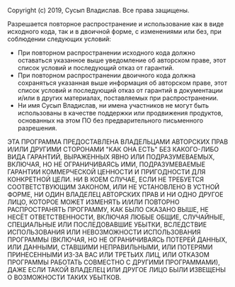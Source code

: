 Copyright (c) 2019, Сусып Владислав. Все права защищены.

Разрешается повторное распространение и использование как в виде исходного
кода, так и в двоичной форме, с изменениями или без, при соблюдении
следующих условий:

* При повторном распространении исходного кода должно оставаться
  указанное выше уведомление об авторском праве, этот список условий и
  последующий отказ от гарантий.
* При повторном распространении двоичного кода должна сохраняться
  указанная выше информация об авторском праве, этот список условий и
  последующий отказ от гарантий в документации и/или в других
  материалах, поставляемых при распространении.
* Ни имя Сусып Владислав, ни имена участников не могут быть
  использованы в качестве поддержки или продвижения продуктов,
  основанных на этом ПО без предварительного письменного разрешения. 

ЭТА ПРОГРАММА ПРЕДОСТАВЛЕНА ВЛАДЕЛЬЦАМИ АВТОРСКИХ ПРАВ И/ИЛИ ДРУГИМИ
СТОРОНАМИ "КАК ОНА ЕСТЬ" БЕЗ КАКОГО-ЛИБО ВИДА ГАРАНТИЙ, ВЫРАЖЕННЫХ ЯВНО
ИЛИ ПОДРАЗУМЕВАЕМЫХ, ВКЛЮЧАЯ, НО НЕ ОГРАНИЧИВАЯСЬ ИМИ, ПОДРАЗУМЕВАЕМЫЕ
ГАРАНТИИ КОММЕРЧЕСКОЙ ЦЕННОСТИ И ПРИГОДНОСТИ ДЛЯ КОНКРЕТНОЙ ЦЕЛИ. НИ В
КОЕМ СЛУЧАЕ, ЕСЛИ НЕ ТРЕБУЕТСЯ СООТВЕТСТВУЮЩИМ ЗАКОНОМ, ИЛИ НЕ УСТАНОВЛЕНО
В УСТНОЙ ФОРМЕ, НИ ОДИН ВЛАДЕЛЕЦ АВТОРСКИХ ПРАВ И НИ ОДНО  ДРУГОЕ ЛИЦО,
КОТОРОЕ МОЖЕТ ИЗМЕНЯТЬ И/ИЛИ ПОВТОРНО РАСПРОСТРАНЯТЬ ПРОГРАММУ, КАК БЫЛО
СКАЗАНО ВЫШЕ, НЕ НЕСЁТ ОТВЕТСТВЕННОСТИ, ВКЛЮЧАЯ ЛЮБЫЕ ОБЩИЕ, СЛУЧАЙНЫЕ,
СПЕЦИАЛЬНЫЕ ИЛИ ПОСЛЕДОВАВШИЕ УБЫТКИ, ВСЛЕДСТВИЕ ИСПОЛЬЗОВАНИЯ ИЛИ
НЕВОЗМОЖНОСТИ ИСПОЛЬЗОВАНИЯ ПРОГРАММЫ (ВКЛЮЧАЯ, НО НЕ ОГРАНИЧИВАЯСЬ
ПОТЕРЕЙ ДАННЫХ, ИЛИ ДАННЫМИ, СТАВШИМИ НЕПРАВИЛЬНЫМИ, ИЛИ ПОТЕРЯМИ
ПРИНЕСЕННЫМИ ИЗ-ЗА ВАС ИЛИ ТРЕТЬИХ ЛИЦ, ИЛИ ОТКАЗОМ ПРОГРАММЫ РАБОТАТЬ
СОВМЕСТНО С ДРУГИМИ ПРОГРАММАМИ), ДАЖЕ ЕСЛИ ТАКОЙ ВЛАДЕЛЕЦ ИЛИ ДРУГОЕ
ЛИЦО БЫЛИ ИЗВЕЩЕНЫ О ВОЗМОЖНОСТИ ТАКИХ УБЫТКОВ.